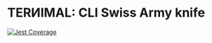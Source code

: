 # TERИIMAL: CLI Swiss Army knife

[![Jest Coverage](https://img.shields.io/badge/coverage-99.71%25-blue)](https://github.com/mflorence99/lintel/issues)
